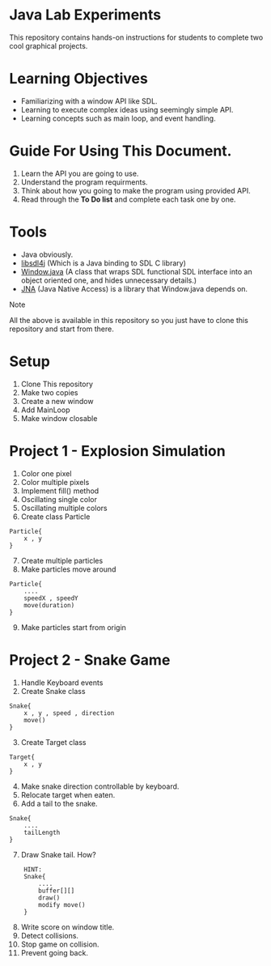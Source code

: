 # Java Lab Experiments

This repository contains hands-on instructions for students to complete two cool graphical projects.

# Learning Objectives

- Familiarizing with a window API like SDL.
- Learning to execute complex ideas using seemingly simple API.
- Learning concepts such as main loop, and event handling.

# Guide For Using This Document.

1. Learn the API you are going to use.
2. Understand the program requirments.
3. Think about how you going to make the program using provided API.
4. Read through the **To Do list** and complete each task one by one.

# Tools
- Java obviously.
- [libsdl4j](https://github.com/libsdl4j/libsdl4j) (Which is a Java binding to SDL C library)
- [Window.java](src/Window.java) (A class that wraps SDL functional SDL interface into an object oriented one, and hides unnecessary details.)
- [JNA](https://github.com/java-native-access/jna) (Java Native Access) is a library that Window.java depends on.

> [!NOTE]  
> All the above is available in this repository so you just have to clone this repository and start from there.

# Setup

1. Clone This repository
2. Make two copies
3. Create a new window
4. Add MainLoop
5. Make window closable


# Project 1 - Explosion Simulation

1. Color one pixel
2. Color multiple pixels
3. Implement fill() method
4. Oscillating single color
5. Oscillating multiple colors
6. Create class Particle
```
Particle{
    x , y
}
```
7. Create multiple particles
8. Make particles move around
```
Particle{
    ....
    speedX , speedY
    move(duration)
}
```
9. Make particles start from origin

# Project 2 - Snake Game

1. Handle Keyboard events
2. Create Snake class
```
Snake{
    x , y , speed , direction
    move()
}
```
3. Create Target class
```
Target{
    x , y
}
```
4. Make snake direction controllable by keyboard.
5. Relocate target when eaten.
6. Add a tail to the snake.
```
Snake{
    ....
    tailLength
}
```
7. Draw Snake tail. How?
```
    HINT:
    Snake{
        ....
        buffer[][]
        draw()
        modify move()
    }
```
8. Write score on window title.
8. Detect collisions.
9. Stop game on collision.
10. Prevent going back. 



